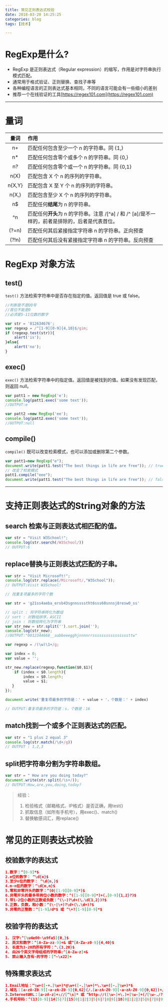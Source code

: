 ```yaml
---
title: 常见正则表达式校验
date: 2018-03-20 14:25:25
categories: blog
tags: [技术]

---
```

# RegExp是什么?
* RegExp 是正则表达式（Regular expression）的缩写，作用是对字符串执行模式匹配。
* 通常用于格式验证、正则替换、查找子串等
* 各种编程语言的正则表达式基本相同，不同的语言可能会有一些细小的差别
* 推荐一个在线验证的工具[https://regex101.com](https://regex101.com) 
 <!-- more -->
___
# 量词
量词 | 作用
:-:|:-
n+|匹配任何包含至少一个 n 的字符串。同 {1,}
n*|匹配任何包含零个或多个 n 的字符串。同 {0,}
n?|匹配任何包含零个或一个 n 的字符串。同 {0,1}
n{X}|匹配包含 X 个 n 的序列的字符串。
n{X,Y}|匹配包含 X 至 Y 个 n 的序列的字符串。
n{X,}|匹配包含至少 X 个 n 的序列的字符串。
n$|匹配任何**结尾**为 n 的字符串。
^n|匹配任何**开头**为 n 的字符串。注意 /[^a] / 和 /^ [a]/是不一样的，前者是排除的，后者是代表首位。
(?=n)|匹配任何其后紧接指定字符串 n 的字符串。正向预查
(?!n)|匹配任何其后没有紧接指定字符串 n 的字符串。反向预查

# RegExp 对象方法
## test()
`test()` 方法检索字符串中是否存在指定的值。返回值是 true 或 false。
``` javascript
//判断是不是QQ号
//首位不能是0
//必须是5-11位数的数字

var str = '812634676';
var regexp = /^[1-9][0-9]{4,10}$/gim;
if (regexp.test(str)){
	alert('is');
}else{
	alert('no');
}  
```
## exec()
`exec()` 方法检索字符串中的指定值。返回值是被找到的值。如果没有发现匹配，则返回 null。
``` javascript
var patt1 = new RegExp('e');
console.log(patt1.exec('some text'));
//OUTPUT:e

var patt2 =new RegExp('ee');
console.log(patt2.exec('some text'));
//OUTPUT:null
```
## compile()
`compile()` 既可以改变检索模式，也可以添加或删除第二个参数。
``` javascript
var patt1=new RegExp("e");
document.write(patt1.test("The best things in life are free")); // true
// 改变了检索模式
patt1.compile("eee");
document.write(patt1.test("The best things in life are free")); // false

```
___
# 支持正则表达式的String对象的方法
## search 检索与正则表达式相匹配的值。
``` javascript
var str = "Visit W3School!";
console.log(str.search(/W3School/))
// OUTPUT:6
```
## replace替换与正则表达式匹配的子串。
``` javascript
var str = "Visit Microsoft!";
console.log(str.replace(/Microsoft/,"W3School"));
// OUTPUT:Visit W3School!
```
``` javascript
// 找重复项最多的字符个数

var str = 'g21ss4aeba_ersb43sgnnsssstht6sss60snnsj8resw0_ss'

// split : 将字符串转化为数组
// sort : 对数组排序，ASCII
// join : 将数组转化为字符串
var str_new = str.split('').sort.join('');
console.log(str_new);
//OUTPUT:"0012344668__aabbeeegghjnnnnrrssssssssssssssssttw"

var regexp = /(\w)\1+/g;

var index = 0;
var value = '';

str_new.replace(regexp,function($0,$1){
	if (index < $0.length){
		index = $0.length;
		value = $1;
   }
});

document.write('重复项最多的字符是：' + value + '，个数是：' + index)

// OUTPUT:重复项最多的字符是：s，个数是：16
```
## match找到一个或多个正则表达式的匹配。
``` javascript
var str = "1 plus 2 equal 3"
console.log(str.match(/\d+/g))
// OUTPUT : 1,2,3
```
## split把字符串分割为字符串数组。
``` javascript
var str = " How are you doing today?"
document.write(str.split(/\s+/));
// OUTPUT:How,are,you,doing,today?
```

> 经验：
> 1. 检验格式（邮箱格式、IP格式）是否正确，用test()
> 2. 抓取信息（如所有手机号），用exec()、match() 
> 3. 替换敏感词汇，用replace()

# 常见的正则表达式校验
## 校验数字的表达式
``` json
1.数字：^[0-9]*$
2.n位的数字： ^\d{n}$
3.至少n位的数字： ^\d{n,}$
4.m-n位的数字：^\d{m,n}$
5.零和非零开头的数字：^(0|[1-9][0-9]*)$
6.非零开头的最多带两位小数的数字：^([1-9][0-9]*)+(.[0-9]{1,2}?)$
7.带1-2位小数的正数或负数：^(\-)?\d+(\.\d{1,2})?$
8.正数，负数，和小数：^(\-|\+)?\d+(\.\d+)?$
9.非零的正整数：^[1-9]/d*$ 或 ^\+?[1-9][0-9]*$
```
## 校验字符的表达式
``` json
1. 汉字:^[\u4e00-\u9fa5]{0,}$
2. 英文和数字：^[A-Za-zz-9]+& 或^[A-Za-z0-9]{4,40}$
3. 长度为3-20的所有字符：^.{3,20}$
4. 由26个英文字母组成的字符串:^[A-Za-z]+&
5. 禁止输入含有~的字符：[^~\x22]+
```
## 特殊需求表达式
``` json
1.Email地址：^\w+([-+.]\w+)*@\w+([-.]\w+)*\.\w+([-.]\w+)*$
2.域名：[a-zA-Z0-9][-a-zA-Z0-9]{0,62}(/.[a-zA-Z0-9][-a-zA-Z0-9]{0,62})+/.?
3.InternetURL：[a-zA-z]+://[^\s]* 或 ^http://([\w-]+\.)+[\w-]+(/[\w-./?%&=]*)?$
4.手机号码：^(13[0-9]|14[5|7]|15[0|1|2|3|5|6|7|8|9]|18[0|1|2|3|5|6|7|8|9])\d{8}$
```


